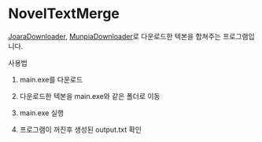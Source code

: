 # NovelTextMerge

[JoaraDownloader](https://github.com/green1052/JoaraDownloader), [MunpiaDownloader](https://github.com/green1052/MunpiaDownloader)로 다운로드한 텍본을 합쳐주는 프로그램입니다.

사용법

1. main.exe를 다운로드

2. 다운로드한 텍본을 main.exe와 같은 폴더로 이동

3. main.exe 실행

4. 프로그램이 꺼진후 생성된 output.txt 확인
